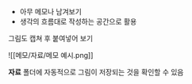 - 아무 메모나 남겨보기
- 생각의 흐름대로 작성하는 공간으로 활용

그림도 캡쳐 후 붙여넣어 보기

![[메모/자료/메모 예시.png]]

**자료** 폴더에 자동적으로 그림이 저장되는 것을 확인할 수 있음